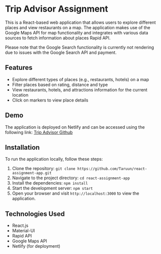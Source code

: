 # Trip Advisor Assignment

This is a React-based web application that allows users to explore different places and view restaurants on a map. The application makes use of the Google Maps API for map functionality and integrates with various data sources to fetch information about places Rapid API.

Please note that the Google Search functionality is currently not rendering due to issues with the Google Search API and payment.

## Features

- Explore different types of places (e.g., restaurants, hotels) on a map
- Filter places based on rating, distance and type
- View restaurants, hotels, and attractions information for the current location
- Click on markers to view place details


## Demo

The application is deployed on Netlify and can be accessed using the following link: 
[Trip Advisor ](https://trip-advisor-app.netlify.app/)
[Github](https://github.com/Taruun/react-assignment-app)

## Installation

To run the application locally, follow these steps:

1. Clone the repository: `git clone https://github.com/Taruun/react-assignment-app.git`
2. Navigate to the project directory: `cd react-assignment-app`
3. Install the dependencies: `npm install`
4. Start the development server: `npm start`
5. Open your browser and visit `http://localhost:3000` to view the application.

## Technologies Used

- React.js
- Material-UI
- Rapid API
- Google Maps API
- Netlify (for deployment)

